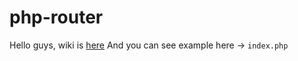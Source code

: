 # php-router
Hello guys, wiki is [here](https://github.com/monkov/php-router/wiki)
And you can see example here -> `index.php`
